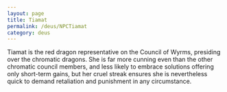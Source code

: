 ```yaml
---
layout: page
title: Tiamat
permalink: /deus/NPCTiamat
category: deus
---
```

Tiamat is the red dragon representative on the Council of Wyrms, presiding over the chromatic dragons. She is far more cunning even than the other chromatic council members, and less likely to embrace solutions offering only short-term gains, but her cruel streak ensures she is nevertheless quick to demand retaliation and punishment in any circumstance.

